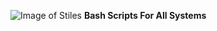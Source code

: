 ![Image of Stiles](https://storage.googleapis.com/stiles-images/StilesLogo.png)
**Bash Scripts For All Systems**
